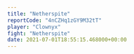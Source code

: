 ```yaml
---
title: "Netherspite"
reportCode: "4nCZHq1zGY9M32tT"
player: "Clownyx"
fight: "Netherspite"
date: 2021-07-01T18:55:15.468000+00:00
---
```

